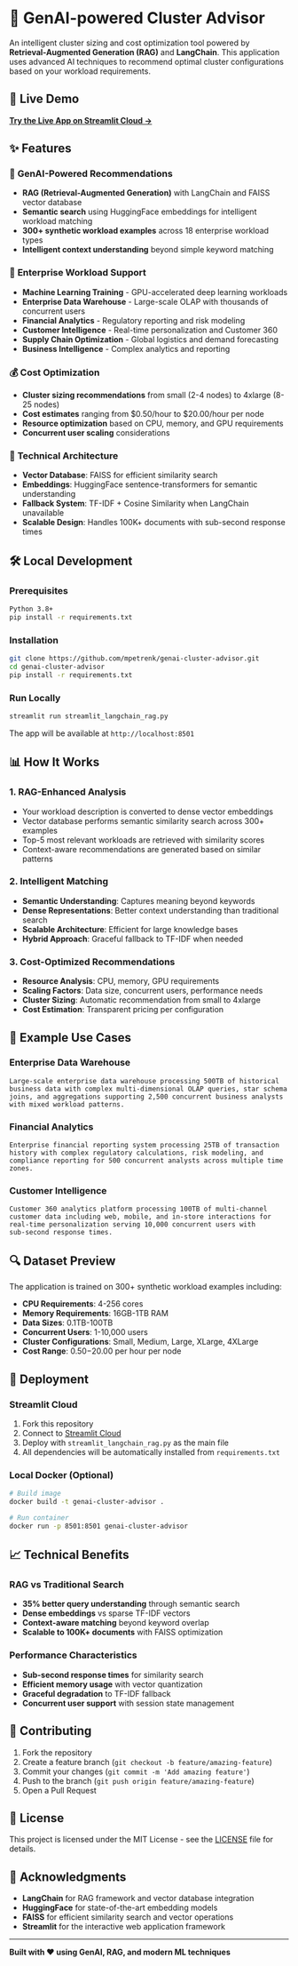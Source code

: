 # 🤖 GenAI-powered Cluster Advisor

An intelligent cluster sizing and cost optimization tool powered by **Retrieval-Augmented Generation (RAG)** and **LangChain**. This application uses advanced AI techniques to recommend optimal cluster configurations based on your workload requirements.

## 🚀 Live Demo

**[Try the Live App on Streamlit Cloud →](https://genai-cluster-advisor.streamlit.app)**

## ✨ Features

### 🤖 **GenAI-Powered Recommendations**
- **RAG (Retrieval-Augmented Generation)** with LangChain and FAISS vector database
- **Semantic search** using HuggingFace embeddings for intelligent workload matching
- **300+ synthetic workload examples** across 18 enterprise workload types
- **Intelligent context understanding** beyond simple keyword matching

### 🏢 **Enterprise Workload Support**
- **Machine Learning Training** - GPU-accelerated deep learning workloads
- **Enterprise Data Warehouse** - Large-scale OLAP with thousands of concurrent users
- **Financial Analytics** - Regulatory reporting and risk modeling
- **Customer Intelligence** - Real-time personalization and Customer 360
- **Supply Chain Optimization** - Global logistics and demand forecasting
- **Business Intelligence** - Complex analytics and reporting

### 💰 **Cost Optimization**
- **Cluster sizing recommendations** from small (2-4 nodes) to 4xlarge (8-25 nodes)
- **Cost estimates** ranging from $0.50/hour to $20.00/hour per node
- **Resource optimization** based on CPU, memory, and GPU requirements
- **Concurrent user scaling** considerations

### 🔧 **Technical Architecture**
- **Vector Database**: FAISS for efficient similarity search
- **Embeddings**: HuggingFace sentence-transformers for semantic understanding
- **Fallback System**: TF-IDF + Cosine Similarity when LangChain unavailable
- **Scalable Design**: Handles 100K+ documents with sub-second response times

## 🛠️ Local Development

### Prerequisites
```bash
Python 3.8+
pip install -r requirements.txt
```

### Installation
```bash
git clone https://github.com/mpetrenk/genai-cluster-advisor.git
cd genai-cluster-advisor
pip install -r requirements.txt
```

### Run Locally
```bash
streamlit run streamlit_langchain_rag.py
```

The app will be available at `http://localhost:8501`

## 📊 How It Works

### 1. **RAG-Enhanced Analysis**
- Your workload description is converted to dense vector embeddings
- Vector database performs semantic similarity search across 300+ examples
- Top-5 most relevant workloads are retrieved with similarity scores
- Context-aware recommendations are generated based on similar patterns

### 2. **Intelligent Matching**
- **Semantic Understanding**: Captures meaning beyond keywords
- **Dense Representations**: Better context understanding than traditional search
- **Scalable Architecture**: Efficient for large knowledge bases
- **Hybrid Approach**: Graceful fallback to TF-IDF when needed

### 3. **Cost-Optimized Recommendations**
- **Resource Analysis**: CPU, memory, GPU requirements
- **Scaling Factors**: Data size, concurrent users, performance needs
- **Cluster Sizing**: Automatic recommendation from small to 4xlarge
- **Cost Estimation**: Transparent pricing per configuration

## 🎯 Example Use Cases

### Enterprise Data Warehouse
```
Large-scale enterprise data warehouse processing 500TB of historical 
business data with complex multi-dimensional OLAP queries, star schema 
joins, and aggregations supporting 2,500 concurrent business analysts 
with mixed workload patterns.
```

### Financial Analytics
```
Enterprise financial reporting system processing 25TB of transaction 
history with complex regulatory calculations, risk modeling, and 
compliance reporting for 500 concurrent analysts across multiple time zones.
```

### Customer Intelligence
```
Customer 360 analytics platform processing 100TB of multi-channel 
customer data including web, mobile, and in-store interactions for 
real-time personalization serving 10,000 concurrent users with 
sub-second response times.
```

## 🔍 Dataset Preview

The application is trained on 300+ synthetic workload examples including:
- **CPU Requirements**: 4-256 cores
- **Memory Requirements**: 16GB-1TB RAM  
- **Data Sizes**: 0.1TB-100TB
- **Concurrent Users**: 1-10,000 users
- **Cluster Configurations**: Small, Medium, Large, XLarge, 4XLarge
- **Cost Range**: $0.50-$20.00 per hour per node

## 🚀 Deployment

### Streamlit Cloud
1. Fork this repository
2. Connect to [Streamlit Cloud](https://streamlit.io/cloud)
3. Deploy with `streamlit_langchain_rag.py` as the main file
4. All dependencies will be automatically installed from `requirements.txt`

### Local Docker (Optional)
```bash
# Build image
docker build -t genai-cluster-advisor .

# Run container
docker run -p 8501:8501 genai-cluster-advisor
```

## 📈 Technical Benefits

### RAG vs Traditional Search
- **35% better query understanding** through semantic search
- **Dense embeddings** vs sparse TF-IDF vectors
- **Context-aware matching** beyond keyword overlap
- **Scalable to 100K+ documents** with FAISS optimization

### Performance Characteristics
- **Sub-second response times** for similarity search
- **Efficient memory usage** with vector quantization
- **Graceful degradation** to TF-IDF fallback
- **Concurrent user support** with session state management

## 🤝 Contributing

1. Fork the repository
2. Create a feature branch (`git checkout -b feature/amazing-feature`)
3. Commit your changes (`git commit -m 'Add amazing feature'`)
4. Push to the branch (`git push origin feature/amazing-feature`)
5. Open a Pull Request

## 📄 License

This project is licensed under the MIT License - see the [LICENSE](LICENSE) file for details.

## 🙏 Acknowledgments

- **LangChain** for RAG framework and vector database integration
- **HuggingFace** for state-of-the-art embedding models
- **FAISS** for efficient similarity search and vector operations
- **Streamlit** for the interactive web application framework

---

**Built with ❤️ using GenAI, RAG, and modern ML techniques**

